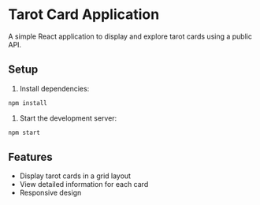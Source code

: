 # Tarot Card Application

A simple React application to display and explore tarot cards using a public API.

## Setup

1. Install dependencies:

```bash
npm install
```

1. Start the development server:

```bash
npm start
```

## Features

- Display tarot cards in a grid layout
- View detailed information for each card
- Responsive design
